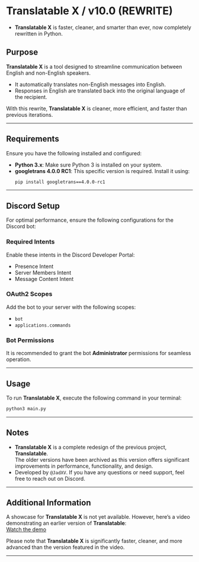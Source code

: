# Translatable X / v10.0 (REWRITE)
- **Translatable X** is faster, cleaner, and smarter than ever, now completely rewritten in Python.

## Purpose
**Translatable X** is a tool designed to streamline communication between English and non-English speakers.  
- It automatically translates non-English messages into English.  
- Responses in English are translated back into the original language of the recipient.

With this rewrite, **Translatable X** is cleaner, more efficient, and faster than previous iterations.

---

## Requirements
Ensure you have the following installed and configured:  
- **Python 3.x**: Make sure Python 3 is installed on your system.  
- **googletrans 4.0.0 RC1**: This specific version is required. Install it using:  
  ```bash
  pip install googletrans==4.0.0-rc1
  ```

---

## Discord Setup
For optimal performance, ensure the following configurations for the Discord bot:  

### Required Intents  
Enable these intents in the Discord Developer Portal:  
- Presence Intent  
- Server Members Intent  
- Message Content Intent  

### OAuth2 Scopes  
Add the bot to your server with the following scopes:  
- `bot`  
- `applications.commands`  

### Bot Permissions  
It is recommended to grant the bot **Administrator** permissions for seamless operation.

---

## Usage
To run **Translatable X**, execute the following command in your terminal:  
```bash
python3 main.py
```

---

## Notes
- **Translatable X** is a complete redesign of the previous project, **Translatable**.  
  The older versions have been archived as this version offers significant improvements in performance, functionality, and design.  
- Developed by `@JadXV`. If you have any questions or need support, feel free to reach out on Discord.

---

## Additional Information
A showcase for **Translatable X** is not yet available. However, here’s a video demonstrating an earlier version of **Translatable**:  
[Watch the demo](https://youtu.be/9UbhFUdhZGI)  

Please note that **Translatable X** is significantly faster, cleaner, and more advanced than the version featured in the video.

---
